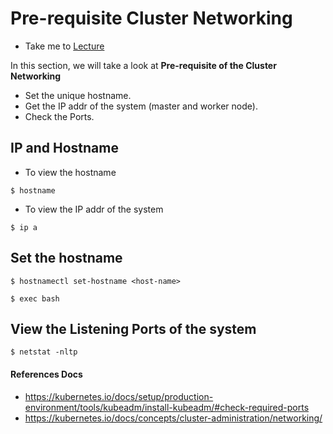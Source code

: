 # Pre-requisite Cluster Networking

  - Take me to [Lecture](https://kodekloud.com/topic/cluster-networking/)

In this section, we will take a look at **Pre-requisite of the Cluster Networking**

- Set the unique hostname.
- Get the IP addr of the system (master and worker node).
- Check the Ports.

## IP and Hostname

- To view the hostname

```
$ hostname 
```

- To view the IP addr of the system

```
$ ip a
```


## Set the hostname

```
$ hostnamectl set-hostname <host-name>

$ exec bash
```

## View the Listening Ports of the system

```
$ netstat -nltp
```



#### References Docs

- https://kubernetes.io/docs/setup/production-environment/tools/kubeadm/install-kubeadm/#check-required-ports
- https://kubernetes.io/docs/concepts/cluster-administration/networking/
